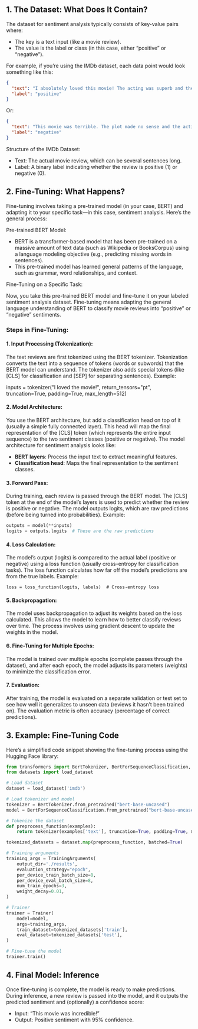 ## 1. The Dataset: What Does It Contain?

The dataset for sentiment analysis typically consists of key-value pairs where:

- The key is a text input (like a movie review).
- The value is the label or class (in this case, either “positive” or “negative”).

For example, if you’re using the IMDb dataset, each data point would look something like this:

```JSON
{
  "text": "I absolutely loved this movie! The acting was superb and the plot was gripping.",
  "label": "positive"
}
```

Or:

```JSON
{
  "text": "This movie was terrible. The plot made no sense and the acting was horrible.",
  "label": "negative"
}
```

Structure of the IMDb Dataset:

- Text: The actual movie review, which can be several sentences long.
- Label: A binary label indicating whether the review is positive (1) or negative (0).

## 2. Fine-Tuning: What Happens?

Fine-tuning involves taking a pre-trained model (in your case, BERT) and adapting it to your specific task—in this case, sentiment analysis. Here’s the general process:

Pre-trained BERT Model:

- BERT is a transformer-based model that has been pre-trained on a massive amount of text data (such as Wikipedia or BooksCorpus) using a language modeling objective (e.g., predicting missing words in sentences).
- This pre-trained model has learned general patterns of the language, such as grammar, word relationships, and context.

Fine-Tuning on a Specific Task:

Now, you take this pre-trained BERT model and fine-tune it on your labeled sentiment analysis dataset. Fine-tuning means adapting the general language understanding of BERT to classify movie reviews into “positive” or “negative” sentiments.

### Steps in Fine-Tuning:

#### 1.	Input Processing (Tokenization):
The text reviews are first tokenized using the BERT tokenizer. Tokenization converts the text into a sequence of tokens (words or subwords) that the BERT model can understand. The tokenizer also adds special tokens (like [CLS] for classification and [SEP] for separating sentences).
Example:

inputs = tokenizer("I loved the movie!", return_tensors="pt", truncation=True, padding=True, max_length=512)


#### 2.	Model Architecture:
You use the BERT architecture, but add a classification head on top of it (usually a simple fully connected layer). This head will map the final representation of the [CLS] token (which represents the entire input sequence) to the two sentiment classes (positive or negative).
The model architecture for sentiment analysis looks like:

- **BERT layers**: Process the input text to extract meaningful features.
- **Classification head**: Maps the final representation to the sentiment classes.

#### 3.	Forward Pass:
During training, each review is passed through the BERT model. The [CLS] token at the end of the model’s layers is used to predict whether the review is positive or negative. The model outputs logits, which are raw predictions (before being turned into probabilities).
Example:

```python
outputs = model(**inputs)
logits = outputs.logits  # These are the raw predictions
```


#### 4.	Loss Calculation:
The model’s output (logits) is compared to the actual label (positive or negative) using a loss function (usually cross-entropy for classification tasks). The loss function calculates how far off the model’s predictions are from the true labels.
Example:

`loss = loss_function(logits, labels)  # Cross-entropy loss`


#### 5.	Backpropagation:

The model uses backpropagation to adjust its weights based on the loss calculated. This allows the model to learn how to better classify reviews over time. The process involves using gradient descent to update the weights in the model.
	
#### 6.	Fine-Tuning for Multiple Epochs:

The model is trained over multiple epochs (complete passes through the dataset), and after each epoch, the model adjusts its parameters (weights) to minimize the classification error.

#### 7.	Evaluation:

After training, the model is evaluated on a separate validation or test set to see how well it generalizes to unseen data (reviews it hasn’t been trained on). The evaluation metric is often accuracy (percentage of correct predictions).

## 3. Example: Fine-Tuning Code

Here’s a simplified code snippet showing the fine-tuning process using the Hugging Face library:

```python
from transformers import BertTokenizer, BertForSequenceClassification, Trainer, TrainingArguments
from datasets import load_dataset

# Load dataset
dataset = load_dataset('imdb')

# Load tokenizer and model
tokenizer = BertTokenizer.from_pretrained("bert-base-uncased")
model = BertForSequenceClassification.from_pretrained("bert-base-uncased", num_labels=2)

# Tokenize the dataset
def preprocess_function(examples):
    return tokenizer(examples['text'], truncation=True, padding=True, max_length=512)

tokenized_datasets = dataset.map(preprocess_function, batched=True)

# Training arguments
training_args = TrainingArguments(
    output_dir='./results',
    evaluation_strategy="epoch",
    per_device_train_batch_size=8,
    per_device_eval_batch_size=8,
    num_train_epochs=3,
    weight_decay=0.01,
)

# Trainer
trainer = Trainer(
    model=model,
    args=training_args,
    train_dataset=tokenized_datasets['train'],
    eval_dataset=tokenized_datasets['test'],
)

# Fine-tune the model
trainer.train()
```

## 4. Final Model: Inference

Once fine-tuning is complete, the model is ready to make predictions. During inference, a new review is passed into the model, and it outputs the predicted sentiment and (optionally) a confidence score:

- Input: “This movie was incredible!”
- Output: Positive sentiment with 95% confidence.